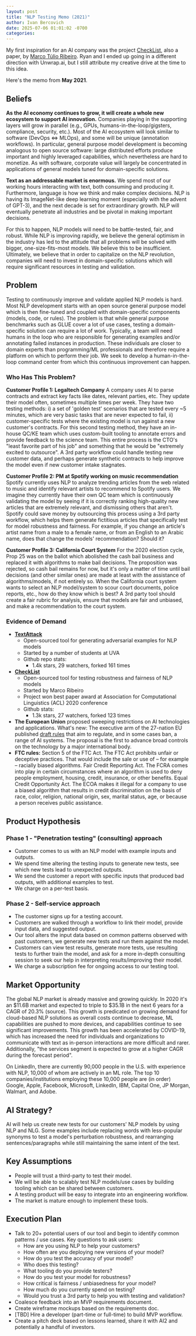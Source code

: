 ```yaml
---
layout: post
title: "NLP Testing Memo (2021)"
author: Ivan Bercovich
date: 2025-07-06 01:01:02 -0700
categories:
---
```


My first inspiration for an AI company was the project [CheckList](https://github.com/marcotcr/checklist), also a paper, by [Marco Túlio Ribeiro](https://x.com/marcotcr). Ryan and I ended up going in a different direction with Unwrap.ai, but I still attribute my creative drive at the time to this idea.

Here's the memo from **May 2021**.

## Beliefs

**As the AI economy continues to grow, it will create a whole new ecosystem to support AI innovation.** Companies playing in the supporting layers will grow in parallel (e.g., GPUs, humans-in-the-loop/gigsters, compliance, security, etc.). Most of the AI ecosystem will look similar to software (DevOps ⇔ MLOps), and some will be unique (annotation workflows). In particular, general purpose model development is becoming analogous to open source software: large distributed efforts produce important and highly leveraged capabilities, which nevertheless are hard to monetize. As with software, corporate value will largely be concentrated in applications of general models tuned for domain-specific solutions.

**Text as an addressable market is enormous.** We spend most of our working hours interacting with text, both consuming and producing it. Furthermore, language is how we think and make complex decisions. NLP is having its ImageNet-like deep learning moment (especially with the advent of GPT-3), and the next decade is set for extraordinary growth. NLP will eventually penetrate all industries and be pivotal in making important decisions.

For this to happen, NLP models will need to be battle-tested, fair, and robust. While NLP is improving rapidly, we believe the general optimism in the industry has led to the attitude that all problems will be solved with bigger, one-size-fits-most models. We believe this to be insufficient. Ultimately, we believe that in order to capitalize on the NLP revolution, companies will need to invest in domain-specific solutions which will require significant resources in testing and validation.

## Problem

Testing to continuously improve and validate applied NLP models is hard. Most NLP development starts with an open source general purpose model which is then fine-tuned and coupled with domain-specific components (models, code, or rules). The problem is that while general purpose benchmarks such as GLUE cover a lot of use cases, testing a domain-specific solution can require a lot of work. Typically, a team will need humans in the loop who are responsible for generating examples and/or annotating failed instances in production. These individuals are closer to domain experts than programming/ML professionals and therefore require a platform on which to perform their job. We seek to develop a human-in-the-loop command center from which this continuous improvement can happen.

### Who Has This Problem?

**Customer Profile 1: Legaltech Company**
A company uses AI to parse contracts and extract key facts like dates, relevant parties, etc. They update their model often, sometimes multiple times per week. They have two testing methods: i) a set of 'golden test' scenarios that are tested every ~5 minutes, which are very basic tasks that are never expected to fail, ii) customer-specific tests where the existing model is run against a new customer's contracts. For this second testing method, they have an in-house QC/KE team which uses custom-built tooling to annotate errors and provide feedback to the science team. This entire process is the CTO's "least favorite part of his job" and something that he would be "extremely excited to outsource". A 3rd party workflow could handle testing new customer data, and perhaps generate synthetic contracts to help improve the model even if new customer intake stagnates.

**Customer Profile 2: PM at Spotify working on music recommendation**
Spotify currently uses NLP to analyze trending articles from the web related to music and identify relevant artists to recommend to Spotify users. We imagine they currently have their own QC team which is continuously validating the model by seeing if it is correctly ranking high-quality new articles that are extremely relevant, and dismissing others that aren't. Spotify could save money by outsourcing this process using a 3rd party workflow, which helps them generate fictitious articles that specifically test for model robustness and fairness. For example, if you change an article's artist name from a male to a female name, or from an English to an Arabic name, does that change the models' recommendation? Should it?

**Customer Profile 3: California Court System**
For the 2020 election cycle, Prop 25 was on the ballot which abolished the cash bail business and replaced it with algorithms to make bail decisions. The proposition was rejected, so cash bail remains for now, but it's only a matter of time until bail decisions (and other similar ones) are made at least with the assistance of algorithms/models, if not entirely so. When the California court system wants to select an NLP model/system to scour court documents, police reports, etc., how do they know which is best? A 3rd party tool should create a fair rubric for analysis, ensure that models are fair and unbiased, and make a recommendation to the court system.

### Evidence of Demand

- **[TextAttack](https://github.com/QData/TextAttack)**
  - Open-sourced tool for generating adversarial examples for NLP models
  - Started by a number of students at UVA
  - Github repo stats:
    - 1.4k stars, 29 watchers, forked 161 times
- **[CheckList](https://github.com/marcotcr/checklist)**
  - Open-sourced tool for testing robustness and fairness of NLP models
  - Started by Marco Ribeiro
  - Project won best paper award at Association for Computational Linguistics (ACL) 2020 conference
  - Github stats:
    - 1.3k stars, 27 watchers, forked 123 times
- **The European Union** proposed sweeping restrictions on AI technologies and applications. What's new: The executive arm of the 27-nation EU published [draft rules](https://digital-strategy.ec.europa.eu/en/library/proposal-regulation-laying-down-harmonised-rules-artificial-intelligence) that aim to regulate, and in some cases ban, a range of AI systems. The proposal is the first to advance broad controls on the technology by a major international body.
- **FTC rules:** Section 5 of the FTC Act. The FTC Act prohibits unfair or deceptive practices. That would include the sale or use of – for example – racially biased algorithms. Fair Credit Reporting Act. The FCRA comes into play in certain circumstances where an algorithm is used to deny people employment, housing, credit, insurance, or other benefits. Equal Credit Opportunity Act. The ECOA makes it illegal for a company to use a biased algorithm that results in credit discrimination on the basis of race, color, religion, national origin, sex, marital status, age, or because a person receives public assistance.

## Product Hypothesis

### Phase 1 - "Penetration testing" (consulting) approach

- Customer comes to us with an NLP model with example inputs and outputs.
- We spend time altering the testing inputs to generate new tests, see which new tests lead to unexpected outputs.
- We send the customer a report with specific inputs that produced bad outputs, with additional examples to test.
- We charge on a per-test basis.

### Phase 2 - Self-service approach

- The customer signs up for a testing account.
- Customers are walked through a workflow to link their model, provide input data, and suggested output.
- Our tool alters the input data based on common patterns observed with past customers, we generate new tests and run them against the model.
- Customers can view test results, generate more tests, use resulting tests to further train the model, and ask for a more in-depth consulting session to seek our help in interpreting results/improving their model.
- We charge a subscription fee for ongoing access to our testing tool.

## Market Opportunity

The global NLP market is already massive and growing quickly. In 2020 it's an $11.6B market and expected to triple to $35.1B in the next 6 years for a CAGR of 20.3% (source). This growth is predicated on growing demand for cloud-based NLP solutions as overall costs continue to decrease, ML capabilities are pushed to more devices, and capabilities continue to see significant improvements. This growth has been accelerated by COVID-19, which has increased the need for individuals and organizations to communicate with text as in-person interactions are more difficult and rarer. Additionally, "the services segment is expected to grow at a higher CAGR during the forecast period".

On LinkedIn, there are currently 90,000 people in the U.S. with experience with NLP, 10,000 of whom are actively in an ML role. The top 10 companies/institutions employing these 10,000 people are (in order) Google, Apple, Facebook, Microsoft, LinkedIn, IBM, Capital One, JP Morgan, Walmart, and Adobe.

## AI Strategy?

AI will help us create new tests for our customers' NLP models by using NLP and NLG. Some examples include replacing words with less-popular synonyms to test a model's perturbation robustness, and rearranging sentences/paragraphs while still maintaining the same intent of the text.

## Key Assumptions

- People will trust a third-party to test their model.
- We will be able to scalably test NLP models/use cases by building tooling which can be shared between customers.
- A testing product will be easy to integrate into an engineering workflow.
- The market is mature enough to implement these tools.

## Execution Plan

- Talk to 20+ potential users of our tool and begin to identify common patterns / use cases. Key questions to ask users:
  - How are you using NLP to help your customers?
  - How often are you deploying new versions of your model?
  - How do you test the accuracy of your model?
  - Who does this testing?
  - What tooling do you provide testers?
  - How do you test your model for robustness?
  - How critical is fairness / unbiasedness for your model?
  - How much do you currently spend on testing?
  - Would you trust a 3rd party to help you with testing and validation?
- Coalesce feedback into an MVP requirements document.
- Create wireframe mockups based on the requirements doc.
- [TBD] Hire a developer (part-time or full-time) to build MVP workflow.
- Create a pitch deck based on lessons learned, share it with AI2 and potentially a handful of investors.
